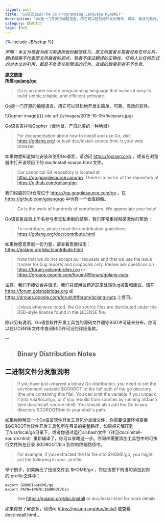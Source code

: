 ```yaml
---
layout: post
title: "Go语言自述(The Go Programming Language README)"
description: "Go是一门开源的编程语言，用它可以轻松地开发出简单、可靠、高效的软件。"
category: 翻译练习
tags: [Go]
---
```


{% include JB/setup %}

*声明：本文为笔者为练习英语所做的翻译练习，原文所属者与笔者没有任何关系，翻译结果不代表原文所属者的观点。笔者不保证翻译的正确性，任何人以任何形式的对本文的引用，都是不负责任和荒谬的行为，造成的后果笔者不予负责。*


**[原文链接](https://github.com/golang/go/blob/27ee719fb32b47b9bc59921e457f4b1e7f767968/README.md)**  
**所属:[golang/go](https://github.com/golang/go)**  


> Go is an open source programming language that makes it easy to build simple,reliable, and efficient software.

Go是一门开源的编程语言，用它可以轻松地开发出简单、可靠、高效的软件。

![Gopher image]({{ site.url }}/images/2015-10-05/fiveyears.jpg)

Go语言吉祥物Gopher（囊地鼠，产自北美的一种地鼠）

> For documentation about how to install and use Go, visit https://golang.org/ or load doc/install-source.html in your web browser.

如果你想知道如何安装和使用Go语言，请访问 https://golang.org/ ，或者在浏览器中打开该项目下的 doc/install-source.html 文件。

> Our canonical Git repository is located at https://go.googlesource.com/go. There is a mirror of the repository at https://github.com/golang/go.

我们权威的Git仓库位于 https://go.googlesource.com/go 。在 https://github.com/golang/go 中也有一个仓库镜像。

> Go is the work of hundreds of contributors. We appreciate your help!

Go语言是成百上千名参与者无私奉献的结果，我们非常重视和感激你的帮助！

> To contribute, please read the contribution guidelines: https://golang.org/doc/contribute.html

如果你愿意贡献一份力量，请查看贡献指南： https://golang.org/doc/contribute.html

> Note that we do not accept pull requests and that we use the issue tracker for bug reports and proposals only. Please ask questions on https://forum.golangbridge.org or https://groups.google.com/forum/#!forum/golang-nuts.

注意，我们不接受合并请求，我们只使用议题追踪来处理Bug报告和建议。请在 https://forum.golangbridge.org 或 https://groups.google.com/forum/#!forum/golang-nuts 上提问。

> Unless otherwise noted, the Go source files are distributed under the BSD-style license found in the LICENSE file.

除非另有说明，Go语言软件开发工具包的源码文件遵守BSD许可证来分布，你可以在LICENSE文件中查阅BSD许可证的详细条款。

--

> ## Binary Distribution Notes

## 二进制文件分发版说明

> If you have just untarred a binary Go distribution, you need to set the environment variable $GOROOT to the full path of the go directory (the one containing this file).  You can omit the variable if you unpack it into /usr/local/go, or if you rebuild from sources by running all.bash (see doc/install-source.html). You should also add the Go binary directory $GOROOT/bin to your shell's path.

如果你刚解压一个Go语言软件开发工具包分发版文件，你需要设置环境变量$GOROOT为软件开发工具包所在目录的完整路径，如果把它解压到了/usr/local/go目录下，或者你通过运行all.bash文件（详见doc/install-source.html）重新编译了，你可以省略这一步。你同样需要添加工具包中的可执行文件所在目录 $GOROOT/bin 到你的终端路径中。

> For example, if you extracted the tar file into $HOME/go, you might put the following in your .profile:

举个例子，如果解压了压缩文件到 $HOME/go ，你应该把下列语句添加到你的.profile文件中：

	export GOROOT=$HOME/go
	export PATH=$PATH:$GOROOT/bin

> See https://golang.org/doc/install or doc/install.html for more details.

如果你想了解更多，请访问 https://golang.org/doc/install 或查看 doc/install.html 。